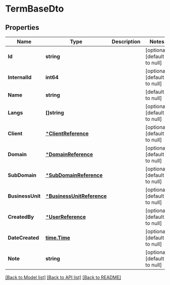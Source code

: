 # TermBaseDto

## Properties
Name | Type | Description | Notes
------------ | ------------- | ------------- | -------------
**Id** | **string** |  | [optional] [default to null]
**InternalId** | **int64** |  | [optional] [default to null]
**Name** | **string** |  | [default to null]
**Langs** | **[]string** |  | [optional] [default to null]
**Client** | [***ClientReference**](ClientReference.md) |  | [optional] [default to null]
**Domain** | [***DomainReference**](DomainReference.md) |  | [optional] [default to null]
**SubDomain** | [***SubDomainReference**](SubDomainReference.md) |  | [optional] [default to null]
**BusinessUnit** | [***BusinessUnitReference**](BusinessUnitReference.md) |  | [optional] [default to null]
**CreatedBy** | [***UserReference**](UserReference.md) |  | [optional] [default to null]
**DateCreated** | [**time.Time**](time.Time.md) |  | [optional] [default to null]
**Note** | **string** |  | [optional] [default to null]

[[Back to Model list]](../README.md#documentation-for-models) [[Back to API list]](../README.md#documentation-for-api-endpoints) [[Back to README]](../README.md)


